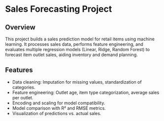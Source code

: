 # Sales Forecasting Project

## Overview
This project builds a sales prediction model for retail items using machine learning. It processes sales data, performs feature engineering, and evaluates multiple regression models (Linear, Ridge, Random Forest) to forecast item outlet sales, aiding inventory and demand planning.

## Features
- Data cleaning: Imputation for missing values, standardization of categories.
- Feature engineering: Outlet age, item type categorization, average sales per outlet.
- Encoding and scaling for model compatibility.
- Model comparison with R² and RMSE metrics.
- Visualization of predictions vs. actual sales.
